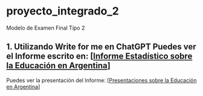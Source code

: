 # proyecto_integrado_2
Modelo de Examen Final Tipo 2
## 1. Utilizando Write for me en ChatGPT Puedes ver el Informe escrito en: [[Informe Estadístico sobre la Educación en Argentina](https://chatgpt.com/share/673da338-dc74-8003-9444-079cadab4dd0)]
Puedes ver la presentación del Informe: [[Presentaciones sobre la Educación en Argentina](https://gamma.app/docs/Analisis-de-Datos-de-Educacion-en-Argentina-22aov6n16aevek5)]
